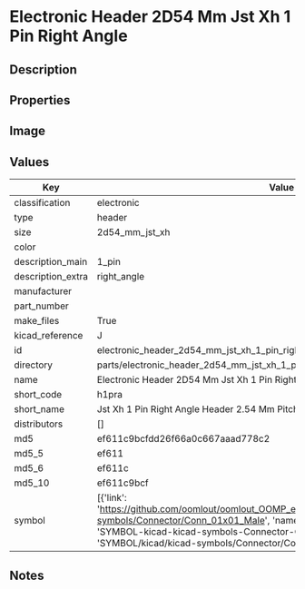 # Electronic Header 2D54 Mm Jst Xh 1 Pin Right Angle

## Description

## Properties


## Image


## Values

| Key | Value |
| --- | --- |
| classification | electronic |
| type | header |
| size | 2d54_mm_jst_xh |
| color |  |
| description_main | 1_pin |
| description_extra | right_angle |
| manufacturer |  |
| part_number |  |
| make_files | True |
| kicad_reference | J |
| id | electronic_header_2d54_mm_jst_xh_1_pin_right_angle |
| directory | parts/electronic_header_2d54_mm_jst_xh_1_pin_right_angle |
| name | Electronic Header 2D54 Mm Jst Xh 1 Pin Right Angle |
| short_code | h1pra |
| short_name | Jst Xh 1 Pin Right Angle Header 2.54 Mm Pitch |
| distributors | [] |
| md5 | ef611c9bcfdd26f66a0c667aaad778c2 |
| md5_5 | ef611 |
| md5_6 | ef611c |
| md5_10 | ef611c9bcf |
| symbol | [{'link': 'https://github.com/oomlout/oomlout_OOMP_eda_V2/tree/main/SYMBOL/kicad/kicad-symbols/Connector/Conn_01x01_Male', 'name': 'Connector : Conn_01x01_Male', 'id': 'SYMBOL-kicad-kicad-symbols-Connector-Conn_01x01_Male', 'directory': 'SYMBOL/kicad/kicad-symbols/Connector/Conn_01x01_Male/'}] |

## Notes

